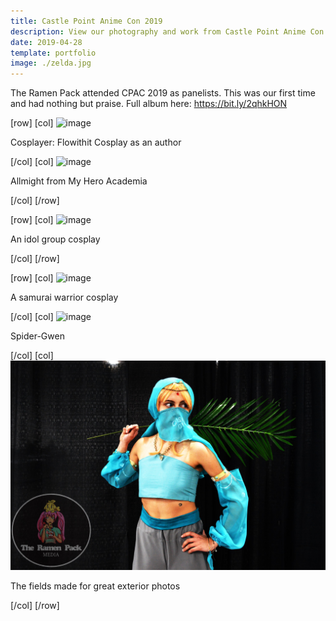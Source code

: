 ```yaml
---
title: Castle Point Anime Con 2019
description: View our photography and work from Castle Point Anime Con 2019
date: 2019-04-28
template: portfolio
image: ./zelda.jpg
---
```


The Ramen Pack attended CPAC 2019 as panelists. This was our first time and had nothing but praise. Full album here: https://bit.ly/2qhkHON

[row]
[col]
![image](./DSC_0013.png)

Cosplayer: Flowithit Cosplay as an author

[/col]
[col]
![image](./DSC_0050.png)

Allmight from My Hero Academia

[/col]
[/row]

[row]
[col]
![image](./DSC_0076.png)

An idol group cosplay

[/col]
[/row]

[row]
[col]
![image](./DSC_0103.png)

A samurai warrior cosplay

[/col]
[col]
![image](./DSC_0116.png)

Spider-Gwen

[/col]
[col]
![image](./zelda.jpg)

The fields made for great exterior photos

[/col]
[/row]
